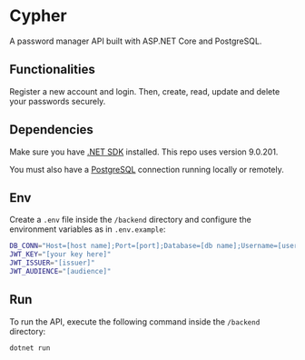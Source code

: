 # Cypher

A password manager API built with ASP.NET Core and PostgreSQL.

## Functionalities

Register a new account and login. Then, create, read, update and delete your passwords securely.

## Dependencies

Make sure you have [.NET SDK](https://dotnet.microsoft.com/pt-br/download) installed. This repo uses version 9.0.201.

You must also have a [PostgreSQL](https://www.postgresql.org/download/) connection running locally or remotely.

## Env

Create a `.env` file inside the `/backend` directory and configure the environment variables as in `.env.example`:

```bash
DB_CONN="Host=[host name];Port=[port];Database=[db name];Username=[user name];Password=[password]"
JWT_KEY="[your key here]"
JWT_ISSUER="[issuer]"
JWT_AUDIENCE="[audience]"
```

## Run

To run the API, execute the following command inside the `/backend` directory:

```bash
dotnet run
```